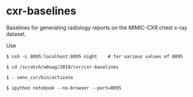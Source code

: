 # cxr-baselines
Baselines for generating radiology reports on the MIMIC-CXR chest x-ray dataset.

Use

    $ ssh -L 8095:localhost:8095 night    # for various values of 8095 

    $ cd /scratch/wboag/2019/cxr/cxr-baselines

    $ . venv_cxr/bin/activate

    $ ipython notebook --no-browser --port=8095
